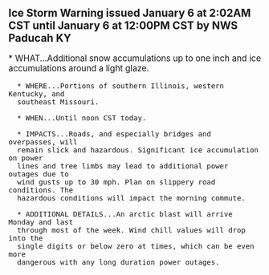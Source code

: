 <p>
   <h2>Ice Storm Warning issued January 6 at 2:02AM CST until January 6 at 12:00PM CST by NWS Paducah KY</h2>
   <div style="font-size:120%">* WHAT...Additional snow accumulations up to one inch and ice
      accumulations around a light glaze.
      
      * WHERE...Portions of southern Illinois, western Kentucky, and
      southeast Missouri.
      
      * WHEN...Until noon CST today.
      
      * IMPACTS...Roads, and especially bridges and overpasses, will
      remain slick and hazardous. Significant ice accumulation on power
      lines and tree limbs may lead to additional power outages due to
      wind gusts up to 30 mph. Plan on slippery road conditions. The
      hazardous conditions will impact the morning commute.
      
      * ADDITIONAL DETAILS...An arctic blast will arrive Monday and last
      through most of the week. Wind chill values will drop into the
      single digits or below zero at times, which can be even more
      dangerous with any long duration power outages.
   </div>
</p>
